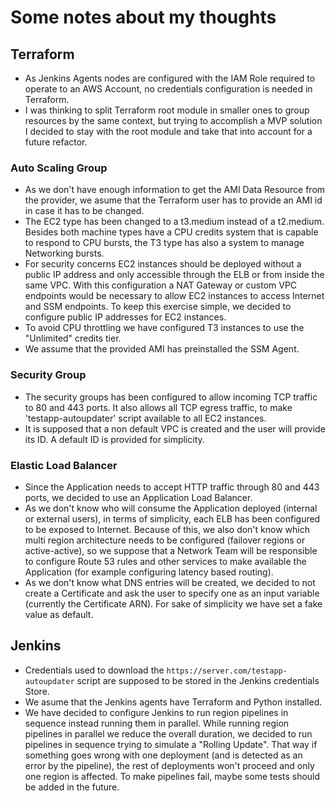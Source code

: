 # Some notes about my thoughts

## Terraform

- As Jenkins Agents nodes are configured with the IAM Role required to operate to an AWS Account, no credentials configuration is needed in Terraform.
- I was thinking to split Terraform root module in smaller ones to group resources by the same context, but trying to accomplish a MVP solution I decided to stay with the root module and take that into account for a future refactor.

### Auto Scaling Group

- As we don't have enough information to get the AMI Data Resource from the provider, we asume that the Terraform user has to provide an AMI id in case it has to be changed.
- The EC2 type has been changed to a t3.medium instead of a t2.medium. Besides both machine types have a CPU credits system that is capable to respond to CPU bursts, the T3 type has also a system to manage Networking bursts.
- For security concerns EC2 instances should be deployed without a public IP address and only accessible through the ELB or from inside the same VPC. With this configuration a NAT Gateway or custom VPC endpoints would be necessary to allow EC2 instances to access Internet and SSM endpoints. To keep this exercise simple, we decided to configure public IP addresses for EC2 instances.
- To avoid CPU throttling we have configured T3 instances to use the "Unlimited" credits tier.
- We assume that the provided AMI has preinstalled the SSM Agent.

### Security Group

- The security groups has been configured to allow incoming TCP traffic to 80 and 443 ports. It also allows all TCP egress traffic, to make 'testapp-autoupdater' script available to all EC2 instances.
- It is supposed that a non default VPC is created and the user will provide its ID. A default ID is provided for simplicity.

### Elastic Load Balancer

- Since the Application needs to accept HTTP traffic through 80 and 443 ports, we decided to use an Application Load Balancer.
- As we don't know who will consume the Application deployed (internal or external users), in terms of simplicity, each ELB has been configured to be exposed to Internet. Because of this, we also don't know which multi region architecture needs to be configured (failover regions or active-active), so we suppose that a Network Team will be responsible to configure Route 53 rules and other services to make available the Application (for example configuring latency based routing).
- As we don't know what DNS entries will be created, we decided to not create a Certificate and ask the user to specify one as an input variable (currently the Certificate ARN). For sake of simplicity we have set a fake value as default.

## Jenkins

- Credentials used to download the `https://server.com/testapp-autoupdater` script are supposed to be stored in the Jenkins credentials Store.
- We asume that the Jenkins agents have Terraform and Python installed.
- We have decided to configure Jenkins to run region pipelines in sequence instead running them in parallel. While running region pipelines in parallel we reduce the overall duration, we decided to run pipelines in sequence trying to simulate a "Rolling Update". That way if something goes wrong with one deployment (and is detected as an error by the pipeline), the rest of deployments won't proceed and only one region is affected. To make pipelines fail, maybe some tests should be added in the future.
